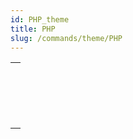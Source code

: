 ```yaml
---
id: PHP_theme
title: PHP
slug: /commands/theme/PHP
---
```



||
|---|
|[<!-- INCLUDE #_command_.PHP Execute.Syntax -->](../../commands-legacy/php-execute.md)<br/>|
|[<!-- INCLUDE #_command_.PHP GET FULL RESPONSE.Syntax -->](../../commands-legacy/php-get-full-response.md)<br/>|
|[<!-- INCLUDE #_command_.PHP GET OPTION.Syntax -->](../../commands-legacy/php-get-option.md)<br/>|
|[<!-- INCLUDE #_command_.PHP SET OPTION.Syntax -->](../../commands-legacy/php-set-option.md)<br/>|
